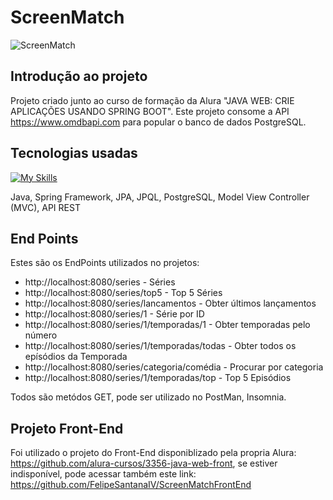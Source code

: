 # ScreenMatch

![ScreenMatch](https://github.com/FelipeSantanaIV/screenmatch/assets/35671903/4eb4ef2a-e661-446c-ba2c-d27a18bcb0f1)

## Introdução ao projeto

Projeto criado junto ao curso de formação da Alura "JAVA WEB: CRIE APLICAÇÕES USANDO SPRING BOOT". Este projeto consome a API https://www.omdbapi.com para popular o banco de dados PostgreSQL.

## Tecnologias usadas

[![My Skills](https://skillicons.dev/icons?i=java,spring,postgres)](https://skillicons.dev)

Java, Spring Framework, JPA, JPQL, PostgreSQL, Model View Controller (MVC), API REST

## End Points

Estes são os EndPoints utilizados no projetos:
- http://localhost:8080/series - Séries
- http://localhost:8080/series/top5 - Top 5 Séries
- http://localhost:8080/series/lancamentos - Obter últimos lançamentos
- http://localhost:8080/series/1 - Série por ID
- http://localhost:8080/series/1/temporadas/1 - Obter temporadas pelo número 
- http://localhost:8080/series/1/temporadas/todas - Obter todos os epísódios da Temporada
- http://localhost:8080/series/categoria/comédia - Procurar por categoria
- http://localhost:8080/series/1/temporadas/top - Top 5 Episódios

Todos são metódos GET, pode ser utilizado no PostMan, Insomnia.

## Projeto Front-End

Foi utilizado o projeto do Front-End disponiblizado pela propria Alura: https://github.com/alura-cursos/3356-java-web-front, se estiver indisponível, pode acessar também este link: https://github.com/FelipeSantanaIV/ScreenMatchFrontEnd
